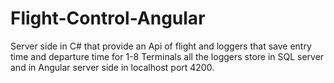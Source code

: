 # Flight-Control-Angular
Server side in C# that provide an Api of flight and loggers that save entry time and departure time for 1-8 Terminals all the loggers store in SQL server and in Angular server side in localhost port 4200.
